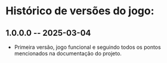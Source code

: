 # Histórico de versões do jogo:

## 1.0.0.0 -- 2025-03-04

* Primeira versão, jogo funcional e seguindo todos os pontos mencionados na documentação do projeto.
